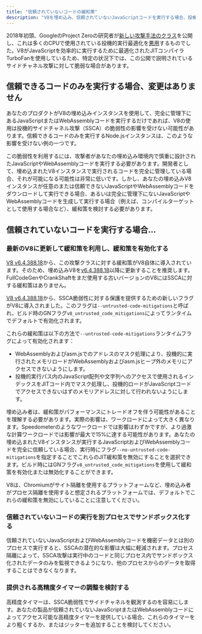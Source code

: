 ```yaml
---
title: "信頼されていないコードの緩和策"
description: "V8を埋め込み、信頼されていないJavaScriptコードを実行する場合、投機的サイドチャネル攻撃への対策を有効化して保護を強化してください。"
---
```

2018年初頭、GoogleのProject Zeroの研究者が[新しい攻撃手法のクラス](https://googleprojectzero.blogspot.com/2018/01/reading-privileged-memory-with-side.html)を公開し、これは多くのCPUで使用されている投機的実行最適化を[悪用](https://security.googleblog.com/2018/01/more-details-about-mitigations-for-cpu_4.html)するものでした。V8がJavaScriptを効率的に実行するために最適化されたJITコンパイラTurboFanを使用しているため、特定の状況下では、この公開で説明されているサイドチャネル攻撃に対して脆弱な場合があります。

## 信頼できるコードのみを実行する場合、変更はありません

あなたのプロダクトがV8の埋め込みインスタンスを使用して、完全に管理下にあるJavaScriptまたはWebAssemblyコードを実行するだけであれば、V8の使用は投機的サイドチャネル攻撃（SSCA）の脆弱性の影響を受けない可能性があります。信頼できるコードのみを実行するNode.jsインスタンスは、このような影響を受けない例の一つです。

この脆弱性を利用するには、攻撃者があなたの埋め込み環境内で慎重に設計されたJavaScriptやWebAssemblyコードを実行する必要があります。開発者として、埋め込まれたV8インスタンスで実行されるコードを完全に管理している場合、それが可能になる可能性は非常に低いです。しかし、あなたの埋め込みV8インスタンスが任意のまたは信頼できないJavaScriptやWebAssemblyコードをダウンロードして実行できる場合、あるいは完全に管理下にないJavaScriptやWebAssemblyコードを生成して実行する場合（例えば、コンパイルターゲットとして使用する場合など）、緩和策を検討する必要があります。

## 信頼されていないコードを実行する場合…

### 最新のV8に更新して緩和策を利用し、緩和策を有効化する

[V8 v6.4.388.18](https://chromium.googlesource.com/v8/v8/+/e6eddfe4d1ed9d96b453d14b84ac19769388d8b1)から、この攻撃クラスに対する緩和策がV8自体に導入されています。そのため、埋め込みV8を[v6.4.388.18](https://chromium.googlesource.com/v8/v8/+/e6eddfe4d1ed9d96b453d14b84ac19769388d8b1)以降に更新することを推奨します。FullCodeGenやCrankShaftをまだ使用する古いバージョンのV8にはSSCAに対する緩和策はありません。

[V8 v6.4.388.18](https://chromium.googlesource.com/v8/v8/+/e6eddfe4d1ed9d96b453d14b84ac19769388d8b1)から、SSCA脆弱性に対する保護を提供するための新しいフラグがV8に導入されました。このフラグは`--untrusted-code-mitigations`と呼ばれ、ビルド時のGNフラグ`v8_untrusted_code_mitigations`によってランタイムでデフォルトで有効化されます。

これらの緩和策は以下の方法で`--untrusted-code-mitigations`ランタイムフラグによって有効化されます：

- WebAssemblyおよびasm.jsでのアドレスのマスク処理により、投機的に実行されたメモリロードがWebAssemblyおよびasm.jsヒープ外のメモリにアクセスできないようにします。
- 投機的実行パス内のJavaScript配列や文字列へのアクセスで使用されるインデックスをJITコード内でマスク処理し、投機的ロードがJavaScriptコードでアクセスできないはずのメモリアドレスに対して行われないようにします。

埋め込み者は、緩和策がパフォーマンスにトレードオフを伴う可能性があることを理解する必要があります。実際の影響は、ワークロードによって大きく異なります。Speedometerのようなワークロードでは影響はわずかですが、より過激な計算ワークロードでは影響が最大で15%に達する可能性があります。あなたの埋め込まれたV8インスタンスが実行するJavaScriptおよびWebAssemblyコードを完全に信頼している場合、実行時にフラグ`--no-untrusted-code-mitigations`を指定することでこれらのJIT緩和策を無効にすることを選択できます。ビルド時にはGNフラグ`v8_untrusted_code_mitigations`を使用して緩和策を有効化または無効化することができます。

V8は、Chromiumがサイト隔離を使用するプラットフォームなど、埋め込み者がプロセス隔離を使用すると想定されるプラットフォームでは、デフォルトでこれらの緩和策を無効にしていることに注意してください。

### 信頼されていないコードの実行を別プロセスでサンドボックス化する

信頼されていないJavaScriptおよびWebAssemblyコードを機密データとは別のプロセスで実行すると、SSCAの潜在的な影響は大幅に軽減されます。プロセス隔離によって、SSCA攻撃は実行中のコードと同じプロセス内でサンドボックス化されたデータのみを監視できるようになり、他のプロセスからのデータを取得することはできなくなります。

### 提供される高精度タイマーの調整を検討する

高精度タイマーは、SSCA脆弱性でサイドチャネルを観測するのを容易にします。あなたの製品が信頼されていないJavaScriptまたはWebAssemblyコードによってアクセス可能な高精度タイマーを提供している場合、これらのタイマーをより粗くするか、またはジッターを追加することを検討してください。
